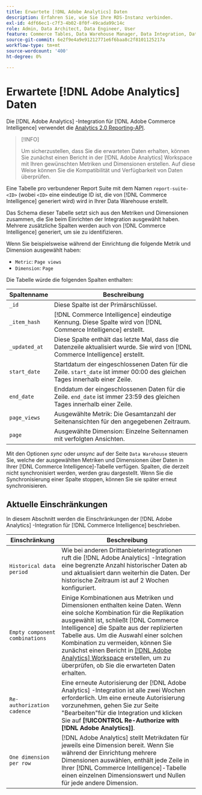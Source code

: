 ```yaml
---
title: Erwartete [!DNL Adobe Analytics] Daten
description: Erfahren Sie, wie Sie Ihre RDS-Instanz verbinden.
exl-id: 4df66ec1-c7f3-4b02-8f0f-49cada99c14c
role: Admin, Data Architect, Data Engineer, User
feature: Commerce Tables, Data Warehouse Manager, Data Integration, Data Import/Export
source-git-commit: 6e2f9e4a9e91212771e6f6baa8c2f8101125217a
workflow-type: tm+mt
source-wordcount: '400'
ht-degree: 0%

---
```


# Erwartete [!DNL Adobe Analytics] Daten

Die [!DNL Adobe Analytics] -Integration für [!DNL Adobe Commerce Intelligence] verwendet die [Analytics 2.0 Reporting-API](https://developer.adobe.com/analytics-apis/docs/2.0/#!AdobeDocs/analytics-2.0-apis/master/README.md).

>[!INFO]
>
>Um sicherzustellen, dass Sie die erwarteten Daten erhalten, können Sie zunächst einen Bericht in der [!DNL Adobe Analytics] Workspace mit Ihren gewünschten Metriken und Dimensionen erstellen. Auf diese Weise können Sie die Kompatibilität und Verfügbarkeit von Daten überprüfen.

Eine Tabelle pro verbundener Report Suite mit dem Namen `report-suite-<ID>` (wobei `<ID>` eine eindeutige ID ist, die von [!DNL Commerce Intelligence] generiert wird) wird in Ihrer Data Warehouse erstellt.

Das Schema dieser Tabelle setzt sich aus den Metriken und Dimensionen zusammen, die Sie beim Einrichten der Integration ausgewählt haben. Mehrere zusätzliche Spalten werden auch von [!DNL Commerce Intelligence] generiert, um sie zu identifizieren.

Wenn Sie beispielsweise während der Einrichtung die folgende Metrik und Dimension ausgewählt haben:
- `Metric`: `Page views`
- `Dimension`: `Page`

Die Tabelle würde die folgenden Spalten enthalten:

| Spaltenname | Beschreibung |
| --- | --- |
| `_id` | Diese Spalte ist der Primärschlüssel. |
| `_item_hash` | [!DNL Commerce Intelligence] eindeutige Kennung. Diese Spalte wird von [!DNL Commerce Intelligence] erstellt. |
| `_updated_at` | Diese Spalte enthält das letzte Mal, dass die Datenzeile aktualisiert wurde. Sie wird von [!DNL Commerce Intelligence] erstellt. |
| `start_date` | Startdatum der eingeschlossenen Daten für die Zeile. `start_date` ist immer 00:00 des gleichen Tages innerhalb einer Zeile. |
| `end_date` | Enddatum der eingeschlossenen Daten für die Zeile. `end_date` ist immer 23:59 des gleichen Tages innerhalb einer Zeile. |
| `page_views` | Ausgewählte Metrik: Die Gesamtanzahl der Seitenansichten für den angegebenen Zeitraum. |
| `page` | Ausgewählte Dimension: Einzelne Seitennamen mit verfolgten Ansichten. |

Mit den Optionen *sync* oder *unsync* auf der Seite `Data Warehouse` steuern Sie, welche der ausgewählten Metriken und Dimensionen über Daten in Ihrer [!DNL Commerce Intelligence]-Tabelle verfügen. Spalten, die derzeit nicht synchronisiert werden, werden grau dargestellt. Wenn Sie die Synchronisierung einer Spalte stoppen, können Sie sie später erneut synchronisieren.

## Aktuelle Einschränkungen

In diesem Abschnitt werden die Einschränkungen der [!DNL Adobe Analytics] -Integration für [!DNL Commerce Intelligence] beschrieben.

| Einschränkung | Beschreibung |
| --- | --- |
| `Historical data period` | Wie bei anderen Drittanbieterintegrationen ruft die [!DNL Adobe Analytics] -Integration eine begrenzte Anzahl historischer Daten ab und aktualisiert dann weiterhin die Daten. Der historische Zeitraum ist auf 2 Wochen konfiguriert. |
| `Empty component combinations` | Einige Kombinationen aus Metriken und Dimensionen enthalten keine Daten. Wenn eine solche Kombination für die Replikation ausgewählt ist, schließt [!DNL Commerce Intelligence] die Spalte aus der replizierten Tabelle aus. Um die Auswahl einer solchen Kombination zu vermeiden, können Sie zunächst einen Bericht in [[!DNL Adobe Analytics] Workspace](https://experienceleague.adobe.com/docs/analytics/analyze/analysis-workspace/home.html) erstellen, um zu überprüfen, ob Sie die erwarteten Daten erhalten. |
| `Re-authorization cadence` | Eine erneute Autorisierung der [!DNL Adobe Analytics] -Integration ist alle zwei Wochen erforderlich. Um eine erneute Autorisierung vorzunehmen, gehen Sie zur Seite &quot;Bearbeiten&quot;für die Integration und klicken Sie auf **[!UICONTROL Re-Authorize with [!DNL Adobe Analytics]]**. |
| `One dimension per row` | [!DNL Adobe Analytics] stellt Metrikdaten für jeweils eine Dimension bereit. Wenn Sie während der Einrichtung mehrere Dimensionen auswählen, enthält jede Zeile in Ihrer [!DNL Commerce Intelligence]-Tabelle einen einzelnen Dimensionswert und Nullen für jede andere Dimension. |
